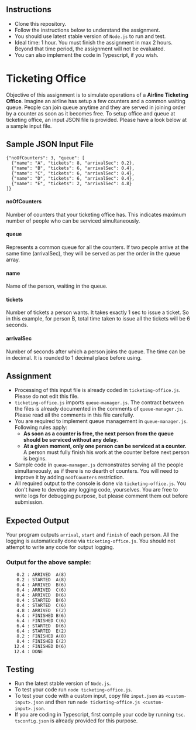 ## Instructions

- Clone this repository.
- Follow the instructions below to understand the assignment.
- You should use latest stable version of `Node.js` to run and test.
- Ideal time: 1 hour. You must finish the assignment in max 2 hours. Beyond that time period, the assignment will not be evaluated.
- You can also implement the code in Typescript, if you wish.

# Ticketing Office

Objective of this assignment is to simulate operations of a __Airline Ticketing Office__. Imagine an airline has setup a few counters and a common waiting queue. People can join queue anytime and they are served in joining order by a counter as soon as it becomes free. To setup office and queue at ticketing office, an input JSON file is provided. Please have a look below at a sample input file.

## Sample JSON Input File
```
{"noOfCounters": 3, "queue": [
  {"name": "A", "tickets": 8, "arrivalSec": 0.2},
  {"name": "B", "tickets": 6, "arrivalSec": 0.4},
  {"name": "C", "tickets": 6, "arrivalSec": 0.4},
  {"name": "D", "tickets": 6, "arrivalSec": 0.4},
  {"name": "E", "tickets": 2, "arrivalSec": 4.8}
]}
```

#### noOfCounters
Number of counters that your ticketing office has. This indicates maximum number of people who can be serviced simultaneously.

#### queue
Represents a common queue for all the counters. If two people arrive at the same time (arrivalSec), they will be served as per the order in the queue array.

#### name
Name of the person, waiting in the queue.

#### tickets
Number of tickets a person wants. It takes exactly 1 sec to issue a ticket. So in this example, for person B, total time taken to issue all the tickets will be 6 seconds.

#### arrivalSec
Number of seconds after which a person joins the queue. The time can be in decimal. It is rounded to 1 decimal place before using.

## Assignment
- Processing of this input file is already coded in `ticketing-office.js`. Please do not edit this file.
- `ticketing-office.js` imports `queue-manager.js`. The contract between the files is already documented in the comments of `queue-manager.js`. Please read all the comments in this file carefully.
- You are required to implement queue management in `queue-manager.js`. Following rules apply:
    - **As soon as a counter is free, the next person from the queue should be serviced without any delay.**
    - **At a given moment, only one person can be serviced at a counter.** A person must fully finish his work at the counter before next person is begins.
- Sample code in `queue-manager.js` demonstrates serving all the people simultaneously, as if there is no dearth of counters. You will need to improve it by adding `noOfCounters` restriction.
- All required output to the console is done via `ticketing-office.js`. You don't have to develop any logging code, yourselves. You are free to write logs for debugging purpose, but please comment them out before submission.

## Expected Output
Your program outputs `arrival`, `start` and `finish` of each person. All the logging is automatically done via `ticketing-office.js`. You should not attempt to write any code for output logging.

### Output for the above sample:
```
    0.2 : ARRIVED  A(8)
    0.2 : STARTED  A(8)
    0.4 : ARRIVED  B(6)
    0.4 : ARRIVED  C(6)
    0.4 : ARRIVED  D(6)
    0.4 : STARTED  B(6)
    0.4 : STARTED  C(6)
    4.8 : ARRIVED  E(2)
    6.4 : FINISHED B(6)
    6.4 : FINISHED C(6)
    6.4 : STARTED  D(6)
    6.4 : STARTED  E(2)
    8.2 : FINISHED A(8)
    8.4 : FINISHED E(2)
   12.4 : FINISHED D(6)
   12.4 : DONE

```

## Testing
- Run the latest stable version of `Node.js`.
- To test your code run `node ticketing-office.js`.
- To test your code with a custom input, copy file `input.json` as `<custom-input>.json` and then run `node ticketing-office.js <custom-input>.json`.
- If you are coding in Typescript, first compile your code by running `tsc`. `tsconfig.json` is already provided for this purpose.
